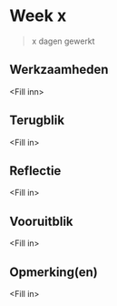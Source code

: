 # Week x 
> x dagen gewerkt

## Werkzaamheden
\<Fill inn\>

## Terugblik
\<Fill in\>

## Reflectie
\<Fill in\>

## Vooruitblik
\<Fill in\>

## Opmerking(en)
\<Fill in\>
